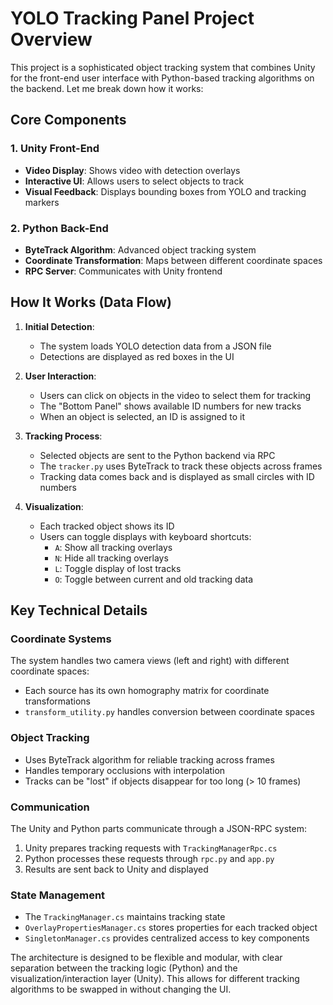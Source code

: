 # YOLO Tracking Panel Project Overview

This project is a sophisticated object tracking system that combines Unity for the front-end user interface with Python-based tracking algorithms on the backend. Let me break down how it works:

## Core Components

### 1. Unity Front-End

- **Video Display**: Shows video with detection overlays
- **Interactive UI**: Allows users to select objects to track
- **Visual Feedback**: Displays bounding boxes from YOLO and tracking markers

### 2. Python Back-End

- **ByteTrack Algorithm**: Advanced object tracking system
- **Coordinate Transformation**: Maps between different coordinate spaces
- **RPC Server**: Communicates with Unity frontend

## How It Works (Data Flow)

1. **Initial Detection**:

   - The system loads YOLO detection data from a JSON file
   - Detections are displayed as red boxes in the UI

2. **User Interaction**:

   - Users can click on objects in the video to select them for tracking
   - The "Bottom Panel" shows available ID numbers for new tracks
   - When an object is selected, an ID is assigned to it

3. **Tracking Process**:

   - Selected objects are sent to the Python backend via RPC
   - The `tracker.py` uses ByteTrack to track these objects across frames
   - Tracking data comes back and is displayed as small circles with ID numbers

4. **Visualization**:
   - Each tracked object shows its ID
   - Users can toggle displays with keyboard shortcuts:
     - `A`: Show all tracking overlays
     - `N`: Hide all tracking overlays
     - `L`: Toggle display of lost tracks
     - `O`: Toggle between current and old tracking data

## Key Technical Details

### Coordinate Systems

The system handles two camera views (left and right) with different coordinate spaces:

- Each source has its own homography matrix for coordinate transformations
- `transform_utility.py` handles conversion between coordinate spaces

### Object Tracking

- Uses ByteTrack algorithm for reliable tracking across frames
- Handles temporary occlusions with interpolation
- Tracks can be "lost" if objects disappear for too long (> 10 frames)

### Communication

The Unity and Python parts communicate through a JSON-RPC system:

1. Unity prepares tracking requests with `TrackingManagerRpc.cs`
2. Python processes these requests through `rpc.py` and `app.py`
3. Results are sent back to Unity and displayed

### State Management

- The `TrackingManager.cs` maintains tracking state
- `OverlayPropertiesManager.cs` stores properties for each tracked object
- `SingletonManager.cs` provides centralized access to key components

The architecture is designed to be flexible and modular, with clear separation between the tracking logic (Python) and the visualization/interaction layer (Unity). This allows for different tracking algorithms to be swapped in without changing the UI.
